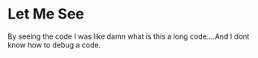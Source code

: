 # Let Me See

  By seeing the code I was like damn what is this a long code....And I dont know how to debug a code.
